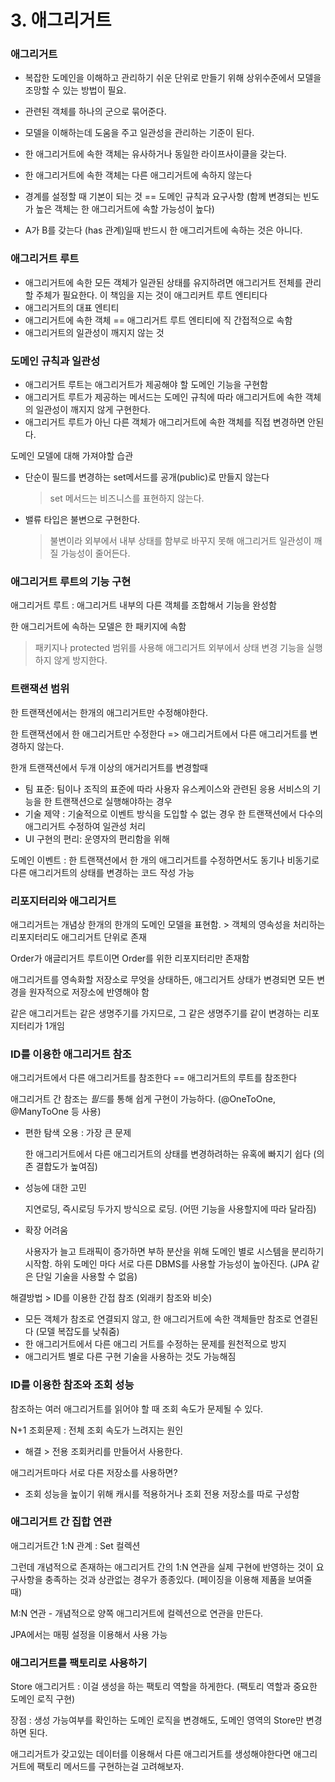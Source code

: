 # 3. 애그리거트

### 애그리거트

- 복잡한 도메인을 이해하고 관리하기 쉬운 단위로 만들기 위해 상위수준에서 모델을 조망할 수 있는 방법이 필요.
- 관련된 객체를 하나의 군으로 묶어준다.

- 모델을 이해하는데 도움을 주고 일관성을 관리하는 기준이 된다.
- 한 애그리거트에 속한 객체는 유사하거나 동일한 라이프사이클을 갖는다.
- 한 애그리거트에 속한 객체는 다른 애그리거트에 속하지 않는다
- 경계를 설정할 때 기본이 되는 것 == 도메인 규칙과 요구사항 (함께 변경되는 빈도가 높은 객체는 한 애그리거트에 속할 가능성이 높다)
- A가 B를 갖는다 (has 관계)일때 반드시 한 애그리거트에 속하는 것은 아니다.



### 애그리거트 루트

- 애그리거트에 속한 모든 객체가 일관된 상태를 유지하려면 애그리거트 전체를 관리할 주체가 필요한다. 이 책임을 지는 것이 애그리커트 루트 엔티티다
- 애그리거트의 대표 엔티티
- 애그리거트에 속한 객체 == 애그리거트 루트 엔티티에 직 간접적으로 속함
- 애그리거트의 일관성이 깨지지 않는 것



### 도메인 규칙과 일관성

- 애그리거트 루트는 애그리거트가 제공해야 할 도메인 기능을 구현함
- 애그리거트 루트가 제공하는 메서드는 도메인 규칙에 따라 애그리거트에 속한 객체의 일관성이 깨지지 않게 구현한다.
- 애그리거트 루트가 아닌 다른 객체가 애그리거트에 속한 객체를 직접 변경하면 안된다.



도메인 모델에 대해 가져야할 습관

- 단순이 필드를 변경하는 set메서드를 공개(public)로 만들지 않는다

  > set 메서드는 비즈니스를 표현하지 않는다.

- 밸류 타입은 불변으로 구현한다.

  > 불변이라 외부에서 내부 상태를 함부로 바꾸지 못해 애그리거트 일관성이 깨질 가능성이 줄어든다.



### 애그리거트 루트의 기능 구현

애그리거트 루트 : 애그리거트 내부의 다른 객체를 조합해서 기능을 완성함

한 애그리거트에 속하는 모델은 한 패키지에 속함 

> 패키지나 protected 범위를 사용해 애그리거트 외부에서 상태 변경 기능을 실행하지 않게 방지한다.



### 트랜잭션 범위

한 트랜잭션에서는 한개의 애그리거트만 수정해야한다.

한 트랜잭션에서 한 애그리거트만 수정한다 => 애그리거트에서 다른 애그리거트를 변경하지 않는다.

한개 트랜잭션에서 두개 이상의 애거리거트를 변경할때

- 팀 표준: 팀이나 조직의 표준에 따라 사용자 유스케이스와 관련된 응용 서비스의 기능을 한 트랜잭션으로 실행해야하는 경우
- 기술 제약 : 기술적으로 이벤트 방식을 도입할 수 없는 경우 한 트랜잭션에서 다수의 애그리거트 수정하여 일관성 처리
- UI 구현의 편리: 운영자의 편리함을 위해

도메인 이벤트 : 한 트랜잭션에서 한 개의 애그리거트를 수정하면서도 동기나 비동기로 다른 애그리거트의 상태를 변경하는 코드 작성 가능



### 리포지터리와 애그리거트

애그리거트는 개념상 한개의 한개의 도메인 모델을 표현함.  > 객체의 영속성을 처리하는 리포지터리도 애그리거트 단위로 존재

Order가 애글리거트 루트이면 Order를 위한 리포지터리만 존재함

애그리거트를 영속화할 저장소로 무엇을 상태하든, 애그리거트 상태가 변경되면 모든 변경을 원자적으로 저장소에 반영해야 함

같은 애그리거트는 같은 생명주기를 가지므로, 그 같은 생명주기를 같이 변경하는 리포지터리가 1개임



### ID를 이용한 애그리거트 참조

애그리거트에서 다른 애그리거트를 참조한다 == 애그리거트의 루트를 참조한다

애그리거트 간 참조는 *필드*를 통해 쉽게 구현이 가능하다. (@OneToOne, @ManyToOne 등 사용)

- 편한 탐색 오용 : 가장 큰 문제

  한 애그리거트에서 다른 애그리거트의 상태를 변경하려하는 유혹에 빠지기 쉽다 (의존 결합도가 높여짐)

- 성능에 대한 고민

  지연로딩, 즉시로딩 두가지 방식으로 로딩. (어떤 기능을 사용할지에 따라 달라짐)

- 확장 어려움

  사용자가 늘고 트래픽이 증가하면 부하 분산을 위해 도메인 별로 시스템을 분리하기 시작함. 
  하위 도메인 마다 서로 다른 DBMS를 사용할 가능성이 높아진다. (JPA 같은 단일 기술을 사용할 수 없음)

해결방법 > ID를 이용한 간접 참조 (외래키 참조와 비슷)

- 모든 객체가 참조로 연결되지 않고, 한 애그리거트에 속한 객체들만 참조로 연결된다 (모델 복잡도를 낮춰줌)
- 한 애그리거트에서 다른 애그리 거트를 수정하는 문제를 원천적으로 방지
- 애그리거트 별로 다른 구현 기술을 사용하는 것도 가능해짐



### ID를 이용한 참조와 조회 성능

참조하는 여러 애그리거트를 읽어야 할 때 조회 속도가 문제될 수 있다.

N+1 조회문제 : 전체 조회 속도가 느려지는 원인

- 해결 > 전용 조회커리를 만들어서 사용한다. 

애그리거트마다 서로 다른 저장소를 사용하면?

- 조회 성능을 높이기 위해 캐시를 적용하거나 조회 전용 저장소를 따로 구성함



### 애그리거트 간 집합 연관

애그리거트간 1:N 관계 : Set 컬렉션

그런데 개념적으로 존재하는 애그리거트 간의 1:N 연관을 실제 구현에 반영하는 것이 요구사항을 충족하는 것과 상관없는 경우가 종종있다. (페이징을 이용해 제품을 보여줄 때)



M:N 연관 - 개념적으로 양쪽 애그리거트에 컬렉션으로 연관을 만든다.

JPA에서는 매핑 설정을 이용해서 사용 가능



### 애그리거트를 팩토리로 사용하기

Store 애그리거트 : 이걸 생성을 하는 팩토리 역할을 하게한다. (팩토리 역할과 중요한 도메인 로직 구현)

장점 : 생성 가능여부를 확인하는 도메인 로직을 변경해도, 도메인 영역의 Store만 변경하면 된다.

애그리거트가 갖고있는 데이터를 이용해서 다른 애그리거트를 생성해야한다면 애그리거트에 팩토리 메서드를 구현하는걸 고려해보자.